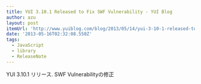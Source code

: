 ```yaml
---
title: YUI 3.10.1 Released to Fix SWF Vulnerability - YUI Blog
author: azu
layout: post
itemUrl: 'http://www.yuiblog.com/blog/2013/05/14/yui-3-10-1-released-to-fix-swf-vulnerability/'
date: '2013-05-16T02:32:08.550Z'
tags:
  - JavaScript
  - library
  - ReleaseNote
---
```

YUI 3.10.1 リリース.
SWF Vulnerabilityの修正
